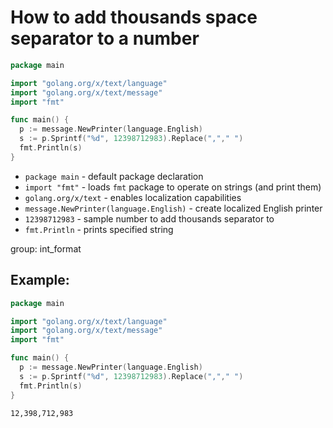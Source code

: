 # How to add thousands space separator to a number

```go
package main

import "golang.org/x/text/language"
import "golang.org/x/text/message"
import "fmt"

func main() {
  p := message.NewPrinter(language.English)
  s := p.Sprintf("%d", 12398712983).Replace(","," ")
  fmt.Println(s)
}
```

- `package main` - default package declaration
- `import "fmt"` - loads `fmt` package to operate on strings (and print them)
- `golang.org/x/text` - enables localization capabilities
- `message.NewPrinter(language.English)` - create localized English printer
- `12398712983` - sample number to add thousands separator to
- `fmt.Println` - prints specified string

group: int_format

## Example: 
```go
package main

import "golang.org/x/text/language"
import "golang.org/x/text/message"
import "fmt"

func main() {
  p := message.NewPrinter(language.English)
  s := p.Sprintf("%d", 12398712983).Replace(","," ")
  fmt.Println(s)
}
```
```
12,398,712,983

```

